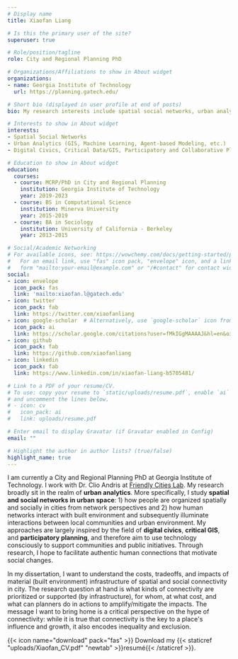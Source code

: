 ```yaml
---
# Display name
title: Xiaofan Liang

# Is this the primary user of the site?
superuser: true

# Role/position/tagline
role: City and Regional Planning PhD

# Organizations/Affiliations to show in About widget
organizations:
- name: Georgia Institute of Technology
  url: https://planning.gatech.edu/

# Short bio (displayed in user profile at end of posts)
bio: My research interests include spatial social networks, urban analytics, and digital civics.

# Interests to show in About widget
interests:
- Spatial Social Networks
- Urban Analytics (GIS, Machine Learning, Agent-based Modeling, etc.)
- Digital Civics, Critical Data/GIS, Participatory and Collaborative Planning

# Education to show in About widget
education:
  courses:
  - course: MCRP/PhD in City and Regional Planning
    institution: Georgia Institute of Technology
    year: 2019-2023
  - course: BS in Computational Science
    institution: Minerva University 
    year: 2015-2019
  - course: BA in Sociology
    institution: University of California - Berkeley
    year: 2013-2015

# Social/Academic Networking
# For available icons, see: https://wowchemy.com/docs/getting-started/page-builder/#icons
#   For an email link, use "fas" icon pack, "envelope" icon, and a link in the
#   form "mailto:your-email@example.com" or "/#contact" for contact widget.
social:
- icon: envelope
  icon_pack: fas
  link: 'mailto:xiaofan.l@gatech.edu'
- icon: twitter
  icon_pack: fab
  link: https://twitter.com/xiaofanliang
- icon: google-scholar  # Alternatively, use `google-scholar` icon from `ai` icon pack
  icon_pack: ai
  link: https://scholar.google.com/citations?user=fMkIGgMAAAAJ&hl=en&oi=ao
- icon: github
  icon_pack: fab
  link: https://github.com/xiaofanliang
- icon: linkedin
  icon_pack: fab
  link: https://www.linkedin.com/in/xiaofan-liang-b5705481/

# Link to a PDF of your resume/CV.
# To use: copy your resume to `static/uploads/resume.pdf`, enable `ai` icons in `params.toml`, 
# and uncomment the lines below.
# - icon: cv
#   icon_pack: ai
#   link: uploads/resume.pdf

# Enter email to display Gravatar (if Gravatar enabled in Config)
email: ""

# Highlight the author in author lists? (true/false)
highlight_name: true
---
```


I am currently a City and Regional Planning PhD at Georgia Institute of Technology. I work with Dr. Clio Andris at [Friendly Cities Lab](https://friendlycities.gatech.edu/). My research broadly sit in the realm of **urban analytics**. More specifically, I study **spatial and social networks in urban space**: 1) how people are organized spatially and socially in cities from network perspectives and 2) how human networks interact with built environment and subsequently illuminate interactions between local communities and urban environment. My approaches are largely inspired by the field of **digital civics**, **critical GIS**, and **participatory planning**, and therefore aim to use technology consciously to support communities and public initiatives. Through research, I hope to facilitate authentic human connections that motivate social changes. 

In my dissertation, I want to understand the costs, tradeoffs, and impacts of material (built environment) infrastructure of spatial and social connectivity in city. The research question at hand is what kinds of connectivity are prioritized or supported (by infrastructure), for whom, at what cost, and what can planners do in actions to amplify/mitigate the impacts. The message I want to bring home is a critical perspective on the hype of connectivity: while it is true that connectivity is the key to a place's influence and growth, it also encodes inequality and exclusion.  

{{< icon name="download" pack="fas" >}} Download my {{< staticref "uploads/Xiaofan_CV.pdf" "newtab" >}}resumé{{< /staticref >}}.
